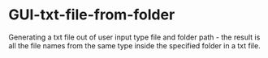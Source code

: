 # GUI-txt-file-from-folder
Generating a txt file out of user input type file and folder path - the result is all the file names from the same type inside the specified folder in a txt file.
